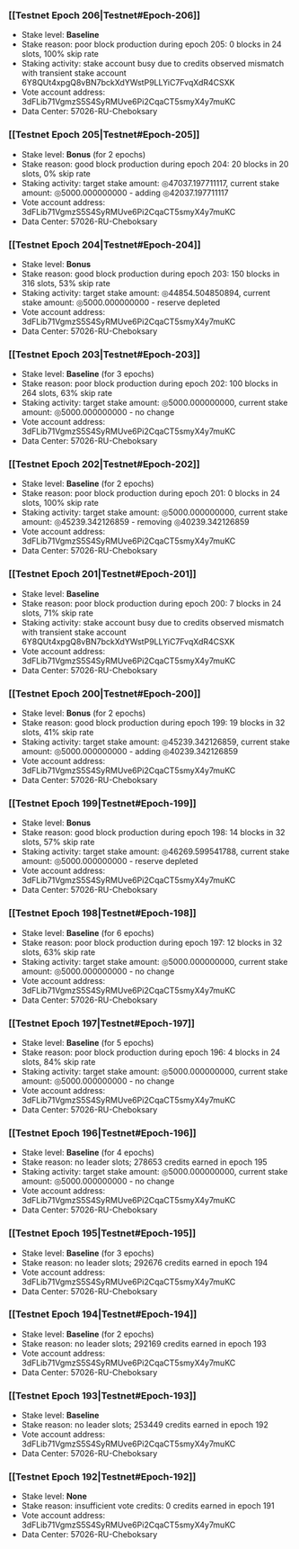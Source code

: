 ### [[Testnet Epoch 206|Testnet#Epoch-206]]
* Stake level: **Baseline**
* Stake reason: poor block production during epoch 205: 0 blocks in 24 slots, 100% skip rate
* Staking activity: stake account busy due to credits observed mismatch with transient stake account 6Y8QUt4xpgQ8vBN7bckXdYWstP9LLYiC7FvqXdR4CSXK
* Vote account address: 3dFLib71VgmzS5S4SyRMUve6Pi2CqaCT5smyX4y7muKC
* Data Center: 57026-RU-Cheboksary
### [[Testnet Epoch 205|Testnet#Epoch-205]]
* Stake level: **Bonus** (for 2 epochs)
* Stake reason: good block production during epoch 204: 20 blocks in 20 slots, 0% skip rate
* Staking activity: target stake amount: ◎47037.197711117, current stake amount: ◎5000.000000000 - adding ◎42037.197711117
* Vote account address: 3dFLib71VgmzS5S4SyRMUve6Pi2CqaCT5smyX4y7muKC
* Data Center: 57026-RU-Cheboksary
### [[Testnet Epoch 204|Testnet#Epoch-204]]
* Stake level: **Bonus**
* Stake reason: good block production during epoch 203: 150 blocks in 316 slots, 53% skip rate
* Staking activity: target stake amount: ◎44854.504850894, current stake amount: ◎5000.000000000 - reserve depleted
* Vote account address: 3dFLib71VgmzS5S4SyRMUve6Pi2CqaCT5smyX4y7muKC
* Data Center: 57026-RU-Cheboksary
### [[Testnet Epoch 203|Testnet#Epoch-203]]
* Stake level: **Baseline** (for 3 epochs)
* Stake reason: poor block production during epoch 202: 100 blocks in 264 slots, 63% skip rate
* Staking activity: target stake amount: ◎5000.000000000, current stake amount: ◎5000.000000000 - no change
* Vote account address: 3dFLib71VgmzS5S4SyRMUve6Pi2CqaCT5smyX4y7muKC
* Data Center: 57026-RU-Cheboksary
### [[Testnet Epoch 202|Testnet#Epoch-202]]
* Stake level: **Baseline** (for 2 epochs)
* Stake reason: poor block production during epoch 201: 0 blocks in 24 slots, 100% skip rate
* Staking activity: target stake amount: ◎5000.000000000, current stake amount: ◎45239.342126859 - removing ◎40239.342126859
* Vote account address: 3dFLib71VgmzS5S4SyRMUve6Pi2CqaCT5smyX4y7muKC
* Data Center: 57026-RU-Cheboksary
### [[Testnet Epoch 201|Testnet#Epoch-201]]
* Stake level: **Baseline**
* Stake reason: poor block production during epoch 200: 7 blocks in 24 slots, 71% skip rate
* Staking activity: stake account busy due to credits observed mismatch with transient stake account 6Y8QUt4xpgQ8vBN7bckXdYWstP9LLYiC7FvqXdR4CSXK
* Vote account address: 3dFLib71VgmzS5S4SyRMUve6Pi2CqaCT5smyX4y7muKC
* Data Center: 57026-RU-Cheboksary
### [[Testnet Epoch 200|Testnet#Epoch-200]]
* Stake level: **Bonus** (for 2 epochs)
* Stake reason: good block production during epoch 199: 19 blocks in 32 slots, 41% skip rate
* Staking activity: target stake amount: ◎45239.342126859, current stake amount: ◎5000.000000000 - adding ◎40239.342126859
* Vote account address: 3dFLib71VgmzS5S4SyRMUve6Pi2CqaCT5smyX4y7muKC
* Data Center: 57026-RU-Cheboksary
### [[Testnet Epoch 199|Testnet#Epoch-199]]
* Stake level: **Bonus**
* Stake reason: good block production during epoch 198: 14 blocks in 32 slots, 57% skip rate
* Staking activity: target stake amount: ◎46269.599541788, current stake amount: ◎5000.000000000 - reserve depleted
* Vote account address: 3dFLib71VgmzS5S4SyRMUve6Pi2CqaCT5smyX4y7muKC
* Data Center: 57026-RU-Cheboksary
### [[Testnet Epoch 198|Testnet#Epoch-198]]
* Stake level: **Baseline** (for 6 epochs)
* Stake reason: poor block production during epoch 197: 12 blocks in 32 slots, 63% skip rate
* Staking activity: target stake amount: ◎5000.000000000, current stake amount: ◎5000.000000000 - no change
* Vote account address: 3dFLib71VgmzS5S4SyRMUve6Pi2CqaCT5smyX4y7muKC
* Data Center: 57026-RU-Cheboksary
### [[Testnet Epoch 197|Testnet#Epoch-197]]
* Stake level: **Baseline** (for 5 epochs)
* Stake reason: poor block production during epoch 196: 4 blocks in 24 slots, 84% skip rate
* Staking activity: target stake amount: ◎5000.000000000, current stake amount: ◎5000.000000000 - no change
* Vote account address: 3dFLib71VgmzS5S4SyRMUve6Pi2CqaCT5smyX4y7muKC
* Data Center: 57026-RU-Cheboksary
### [[Testnet Epoch 196|Testnet#Epoch-196]]
* Stake level: **Baseline** (for 4 epochs)
* Stake reason: no leader slots; 278653 credits earned in epoch 195
* Staking activity: target stake amount: ◎5000.000000000, current stake amount: ◎5000.000000000 - no change
* Vote account address: 3dFLib71VgmzS5S4SyRMUve6Pi2CqaCT5smyX4y7muKC
* Data Center: 57026-RU-Cheboksary
### [[Testnet Epoch 195|Testnet#Epoch-195]]
* Stake level: **Baseline** (for 3 epochs)
* Stake reason: no leader slots; 292676 credits earned in epoch 194
* Vote account address: 3dFLib71VgmzS5S4SyRMUve6Pi2CqaCT5smyX4y7muKC
* Data Center: 57026-RU-Cheboksary
### [[Testnet Epoch 194|Testnet#Epoch-194]]
* Stake level: **Baseline** (for 2 epochs)
* Stake reason: no leader slots; 292169 credits earned in epoch 193
* Vote account address: 3dFLib71VgmzS5S4SyRMUve6Pi2CqaCT5smyX4y7muKC
* Data Center: 57026-RU-Cheboksary
### [[Testnet Epoch 193|Testnet#Epoch-193]]
* Stake level: **Baseline**
* Stake reason: no leader slots; 253449 credits earned in epoch 192
* Vote account address: 3dFLib71VgmzS5S4SyRMUve6Pi2CqaCT5smyX4y7muKC
* Data Center: 57026-RU-Cheboksary
### [[Testnet Epoch 192|Testnet#Epoch-192]]
* Stake level: **None**
* Stake reason: insufficient vote credits: 0 credits earned in epoch 191
* Vote account address: 3dFLib71VgmzS5S4SyRMUve6Pi2CqaCT5smyX4y7muKC
* Data Center: 57026-RU-Cheboksary
